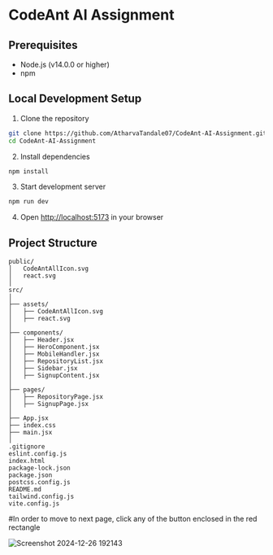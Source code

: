 # CodeAnt AI Assignment

## Prerequisites

- Node.js (v14.0.0 or higher)
- npm

## Local Development Setup

1. Clone the repository
```bash
git clone https://github.com/AtharvaTandale07/CodeAnt-AI-Assignment.git
cd CodeAnt-AI-Assignment
```

2. Install dependencies
```bash
npm install
```

3. Start development server
```bash
npm run dev
```

4. Open [http://localhost:5173](http://localhost:5173) in your browser


## Project Structure

```plaintext
public/
│   CodeAntAllIcon.svg
│   react.svg
│
src/
│
├── assets/
│   ├── CodeAntAllIcon.svg
│   ├── react.svg
│
├── components/
│   ├── Header.jsx
│   ├── HeroComponent.jsx
│   ├── MobileHandler.jsx
│   ├── RepositoryList.jsx
│   ├── Sidebar.jsx
│   ├── SignupContent.jsx
│
├── pages/
│   ├── RepositoryPage.jsx
│   ├── SignupPage.jsx
│
├── App.jsx
├── index.css
├── main.jsx
│
.gitignore
eslint.config.js
index.html
package-lock.json
package.json
postcss.config.js
README.md
tailwind.config.js
vite.config.js
```

#In order to move to next page, click any of the button enclosed in the red rectangle

![Screenshot 2024-12-26 192143](https://github.com/user-attachments/assets/2ce59252-b7b8-4394-9fe8-2bd05e6dac89)
